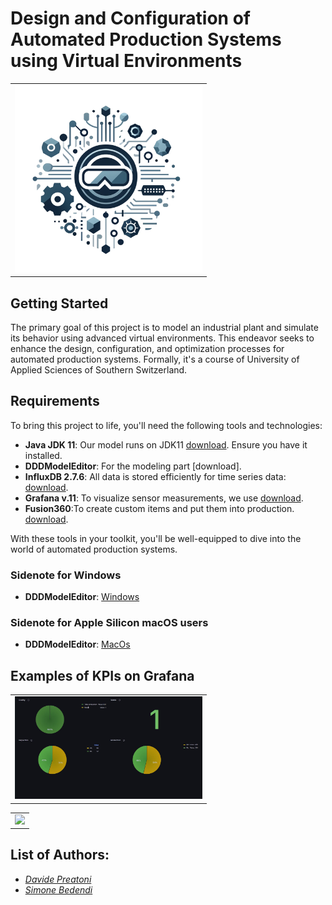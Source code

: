# Design and Configuration of Automated Production Systems using Virtual Environments
<center>
<table style="width:100%">
  <tr>
    <td align="center">
      <img src="assets/images/virtualenviroment.png" width="300" />
    </td>
  </tr>
</table>
</center>
 
## Getting Started
The primary goal of this project is to model an industrial plant and simulate its behavior using advanced virtual environments. This endeavor seeks to enhance the design, configuration, and optimization processes for automated production systems. Formally, it's a course of University of Applied Sciences of Southern Switzerland.

## Requirements
To bring this project to life, you'll need the following tools and technologies:

* **Java JDK 11**: Our model runs on JDK11 [download](https://www.oracle.com/java/technologies/javase/jdk11-archive-downloads.html). Ensure you have it installed.
* **DDDModelEditor**: For the modeling part [download].
* **InfluxDB 2.7.6**: All data is stored efficiently for time series data: [download](https://portal.influxdata.com/downloads/).
* **Grafana v.11**: To visualize sensor measurements, we use [download](https://grafana.com/grafana/download).
* **Fusion360**:To create custom items and put them into production. [download](https://www.autodesk.ch/it/products/fusion-360/overview?term=1-YEAR&tab=subscription).

With these tools in your toolkit, you'll be well-equipped to dive into the world of automated production systems.

### Sidenote for Windows
* **DDDModelEditor**: [Windows](https://drive.switch.ch/index.php/s/uaz6sIOhuMdvfLt)

### Sidenote for Apple Silicon macOS users
* **DDDModelEditor**: [MacOs](https://drive.switch.ch/index.php/s/9Qi5fRmON4E24ZD)

## Examples of KPIs on Grafana
<left>
<table style="width:100%">
  <tr>
    <td align="center">
      <img src="assets/images/overview.jpg" width="300" />
    </td>
  </tr>
</table>
</left>
 <right>
<table style="width:100%">
  <tr>
    <td align="center">
      <img src="assets/images/details" width="300" />
    </td>
  </tr>
</table>
</right>
 
## List of Authors:

 - *[Davide Preatoni](https://github.com/)*
 - *[Simone Bedendi](https://github.com/)*
 
 
